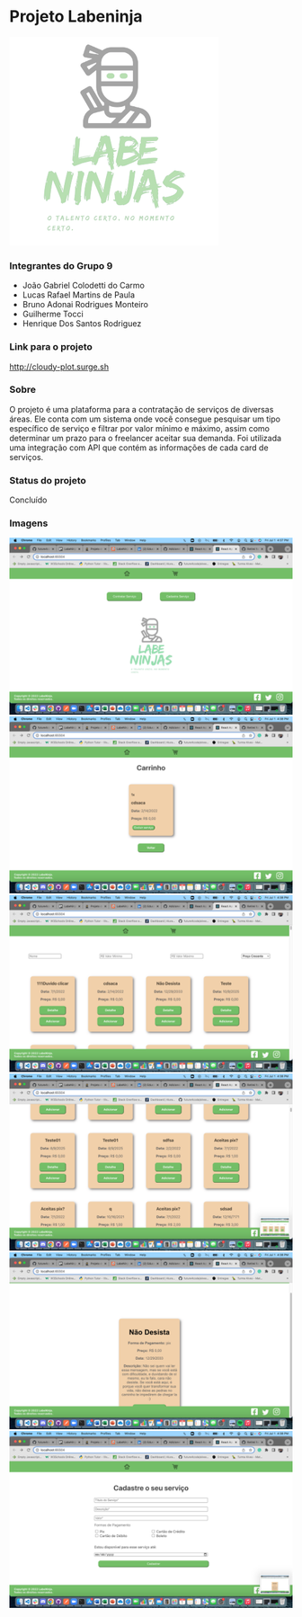 # Projeto Labeninja
![Alt text](./src/Imagem/background.png "Logo")

### Integrantes do Grupo 9
- João Gabriel Colodetti do Carmo
- Lucas Rafael Martins de Paula
- Bruno Adonai Rodrigues Monteiro
- Guilherme Tocci
- Henrique Dos Santos Rodriguez

### Link para o projeto
http://cloudy-plot.surge.sh

### Sobre
O projeto é uma plataforma para a contratação de serviços de diversas áreas. 
Ele conta com um sistema onde você consegue pesquisar um tipo específico de serviço
e filtrar por valor mínimo e máximo, assim como determinar um prazo para o freelancer
aceitar sua demanda. Foi utilizada uma integração com API que contém as informações de 
cada card de serviços.

### Status do projeto
Concluído

### Imagens 

![Screenshot 1](./src/Imagem/screenshots/Screen%20Shot%202022-07-01%20at%204.37.56%20PM.png)
![Screenshot 2](./src/Imagem/screenshots/Screen%20Shot%202022-07-01%20at%204.38.09%20PM.png)
![Screenshot 3](./src/Imagem/screenshots/Screen%20Shot%202022-07-01%20at%204.38.18%20PM.png)
![Screenshot 4](./src/Imagem/screenshots/Screen%20Shot%202022-07-01%20at%204.38.21%20PM.png)
![Screenshot 5](./src/Imagem/screenshots/Screen%20Shot%202022-07-01%20at%204.38.38%20PM.png)
![Screenshot 6](./src/Imagem/screenshots/Screen%20Shot%202022-07-01%20at%204.38.48%20PM.png)
